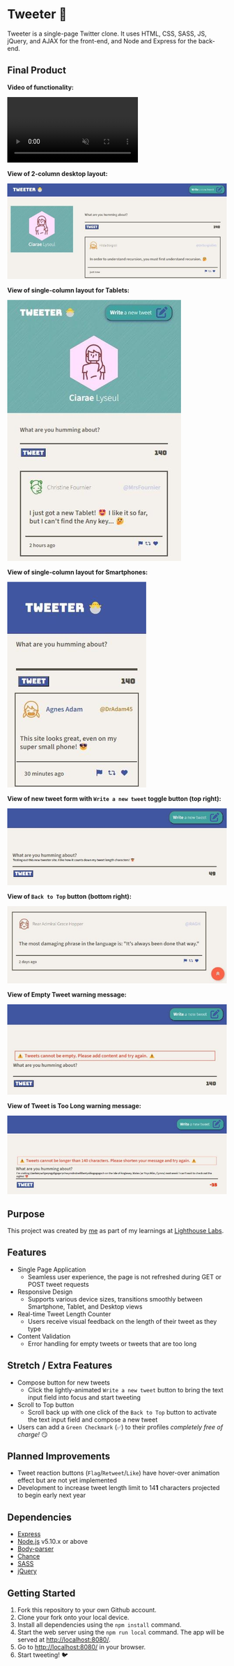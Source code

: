 # Tweeter 🐣

Tweeter is a single-page Twitter clone. It uses HTML, CSS, SASS, JS, jQuery, and AJAX for the front-end, and Node and Express for the back-end.


## Final Product

**Video of functionality:**

<video src="https://user-images.githubusercontent.com/109990289/198e575d-ce26-4269-bf38-631e0c7a2a39.mp4" controls="controls" muted="muted" class="d-block rounded-bottom-2 width-fit" style="max-height:640px;">
</video>

**View of 2-column desktop layout:**

!["View of 2-column desktop layout"](/docs/2-column.jpg)

**View of single-column layout for Tablets:**

!["Screenshot of single-column layout"](/docs/tablet-layout.jpg)

**View of single-column layout for Smartphones:**

!["Screenshot of single-column layout"](/docs/smartphone-layout.jpg)

**View of new tweet form with `Write a new tweet` toggle button (top right):**

!["Screenshot of new tweet form with `Write a new tweet` toggle button (top right)"](/docs/new-tweet.jpg)

**View of `Back to Top` button (bottom right):**

!["Screenshot of `Back to Top` button (bottom right)"](/docs/back-to-top.jpg)

**View of Empty Tweet warning message:**

!["Screenshot of Empty Tweet warning message"](/docs/empty-tweet-warning.jpg)

**View of Tweet is Too Long warning message:**

!["Screenshot of Tweet is Too Long warning message"](/docs/too-long-tweet-warning.jpg)


## Purpose

This project was created by [me](https://github.com/kazvee) as part of my learnings at [Lighthouse Labs](https://www.lighthouselabs.ca/en/web-development-flex-program).


## Features

- Single Page Application
  - Seamless user experience, the page is not refreshed during GET or POST tweet requests
- Responsive Design
  - Supports various device sizes, transitions smoothly between Smartphone, Tablet, and Desktop views
- Real-time Tweet Length Counter
  - Users receive visual feedback on the length of their tweet as they type
- Content Validation
  - Error handling for empty tweets or tweets that are too long


## Stretch / Extra Features

- Compose button for new tweets
  - Click the lightly-animated `Write a new tweet` button to bring the text input field into focus and start tweeting
- Scroll to Top button
  - Scroll back up with one click of the `Back to Top` button to activate the text input field and compose a new tweet
- Users can add a `Green Checkmark` (`✅`) to their profiles *completely free of charge!* 😏


## Planned Improvements

- Tweet reaction buttons (`Flag`/`Retweet`/`Like`) have hover-over animation effect but are not yet implemented
- Development to increase tweet length limit to 14**1** characters projected to begin early next year


## Dependencies

- [Express](https://expressjs.com)
- [Node.js](https://nodejs.org) v5.10.x or above
- [Body-parser](https://www.npmjs.com/package/body-parser)
- [Chance](https://www.npmjs.com/package/chance)
- [SASS](https://www.npmjs.com/package/sass)
- [jQuery](https://jquery.com/)


## Getting Started

1. Fork this repository to your own Github account.
2. Clone your fork onto your local device.
3. Install all dependencies using the `npm install` command.
3. Start the web server using the `npm run local` command. The app will be served at <http://localhost:8080/>.
4. Go to <http://localhost:8080/> in your browser.
5. Start tweeting! 🐦
